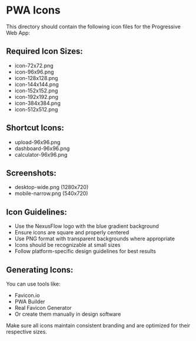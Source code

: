 # PWA Icons

This directory should contain the following icon files for the Progressive Web App:

## Required Icon Sizes:
- icon-72x72.png
- icon-96x96.png
- icon-128x128.png
- icon-144x144.png
- icon-152x152.png
- icon-192x192.png
- icon-384x384.png
- icon-512x512.png

## Shortcut Icons:
- upload-96x96.png
- dashboard-96x96.png
- calculator-96x96.png

## Screenshots:
- desktop-wide.png (1280x720)
- mobile-narrow.png (540x720)

## Icon Guidelines:
- Use the NexusFlow logo with the blue gradient background
- Ensure icons are square and properly centered
- Use PNG format with transparent backgrounds where appropriate
- Icons should be recognizable at small sizes
- Follow platform-specific design guidelines for best results

## Generating Icons:
You can use tools like:
- Favicon.io
- PWA Builder
- Real Favicon Generator
- Or create them manually in design software

Make sure all icons maintain consistent branding and are optimized for their respective sizes.